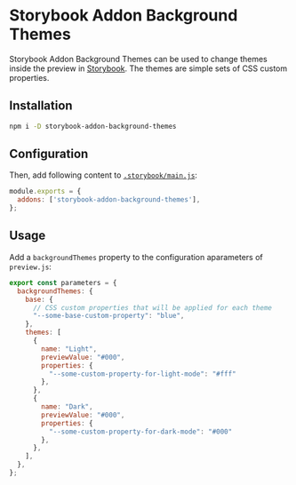 # Storybook Addon Background Themes

Storybook Addon Background Themes can be used to change themes inside the preview in [Storybook](https://storybook.js.org). The themes are simple sets of CSS custom properties.

## Installation

```sh
npm i -D storybook-addon-background-themes
```

## Configuration

Then, add following content to [`.storybook/main.js`](https://storybook.js.org/docs/react/configure/overview#configure-your-storybook-project):

```js
module.exports = {
  addons: ['storybook-addon-background-themes'],
};
```

## Usage

Add a `backgroundThemes` property to the configuration aparameters of
`preview.js`:


```js
export const parameters = {
  backgroundThemes: {
    base: {
      // CSS custom properties that will be applied for each theme
      "--some-base-custom-property": "blue",
    },
    themes: [
      {
        name: "Light",
        previewValue: "#000",
        properties: {
          "--some-custom-property-for-light-mode": "#fff"
        },
      },
      {
        name: "Dark",
        previewValue: "#000",
        properties: {
          "--some-custom-property-for-dark-mode": "#000"
        },
      },
    ],
  },
};
```
